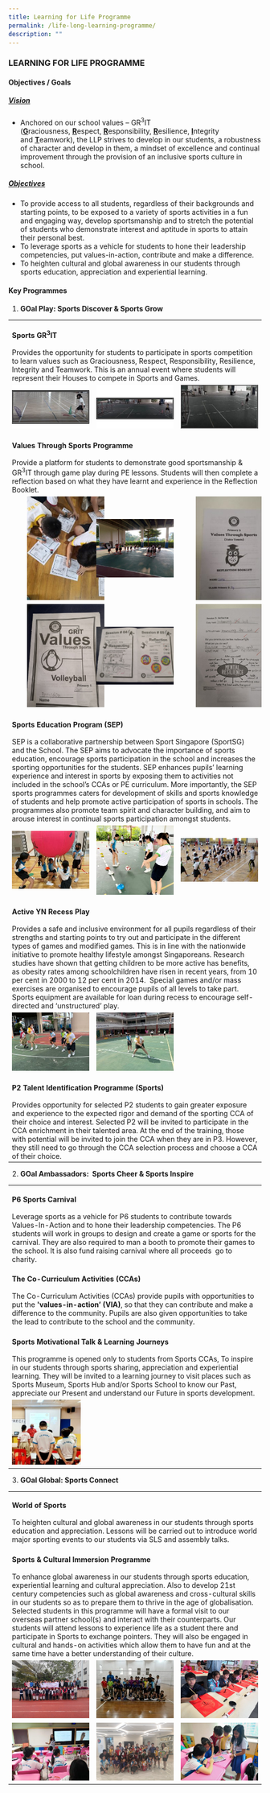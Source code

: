 ```yaml
---
title: Learning for Life Programme
permalink: /life-long-learning-programme/
description: ""
---
```

### LEARNING FOR LIFE PROGRAMME

#### Objectives / Goals

<h5><u> Vision </u></h5>

*   Anchored on our school values – GR<sup>3</sup>IT (<b><u>G</u></b>raciousness, <b><u>R</u></b>espect, <b><u>R</u></b>esponsibility, <b><u>R</u></b>esilience, <b><u>I</u></b>ntegrity and <b><u>T</u></b>eamwork), the LLP strives to develop in our students, a robustness of character and develop in them, a mindset of excellence and continual improvement through the provision of an inclusive sports culture in school.

<h5><u> Objectives </u></h5>
	
*   To provide access to all students, regardless of their backgrounds and starting points, to be exposed to a variety of sports activities in a fun and engaging way, develop sportsmanship and to stretch the potential of students who demonstrate interest and aptitude in sports to attain their personal best.
*   To leverage sports as a vehicle for students to hone their leadership competencies, put values-in-action, contribute and make a difference.
*   To heighten cultural and global awareness in our students through sports education, appreciation and experiential learning.

#### Key Programmes

1. **GOal Play: Sports Discover & Sports Grow**

<table>
	<tr>
		<td colspan="3">
			<br><b>Sports GR<sup>3</sup>IT</b><br><br>
			Provides the opportunity for students to participate in sports competition to learn values such as Graciousness, Respect, Responsibility, Resilience, Integrity and Teamwork. This is an annual event where students will represent their Houses to compete in Sports and Games.
		</td>
	</tr>
	<tr>
		<td width="30%">
			<img src="/images/Throwing-300x169.jpg"/>
		</td>
		<td width="30%">
			<img src="/images/Frisbee-Throwing-300x169.jpg"/>
		</td>
		<td width="30%">
			<img src="/images/Floorball-shooting-300x169.jpg"/>
		</td>
	</tr>
	<tr>
		<td colspan="3">
			<br><b>Values Through Sports Programme</b><br><br>
			Provide a platform for students to demonstrate good sportsmanship & GR<sup>3</sup>IT through game play during PE lessons. Students will then complete a reflection based on what they have learnt and experience in the Reflection Booklet.
		</td>
	</tr>
	<tr>
		<td>
			<img src="/images/Reflection-Time-225x300.jpg" style="padding:0px 30px 0px 30px"/>
		</td>
		<td>
			<img src="/images/P4_VTS_Integity_Floorball-1024x768.jpg"/>
		</td>
		<td>
			<img src="/images/Picture4-225x300.jpg" style="padding:0px 30px 0px 30px"/>
		</td>
	</tr>
	<tr>
		<td>
			<img src="/images/Picture2.jpg" style="padding:0px 30px 0px 30px"/>
		</td>
		<td>
			<img src="/images/Picture1.jpg"/>
		</td>
		<td>
			<img src="/images/Picture3.jpg" style="padding:0px 30px 0px 30px"/>
		</td>
	</tr>
	<tr>
		<td colspan="3">
			<br><b>Sports Education Program (SEP)</b> <br><br>
			SEP is a collaborative partnership between Sport Singapore (SportSG) and the School. The SEP aims to advocate the importance of sports education, encourage sports participation in the school and increases the sporting opportunities for the students. SEP enhances pupils’ learning experience and interest in sports by exposing them to activities not included in the school’s CCAs or PE curriculum. More importantly, the SEP sports programmes caters for development of skills and sports knowledge of students and help promote active participation of sports in schools. The programmes also promote team spirit and character building, and aim to arouse interest in continual sports participation amongst students.
		</td>
	</tr>
	<tr>
		<td>
			<img src="/images/IMG-20220412-Kinball-300x225.jpg"/>
		</td>
		<td>
			<img src="/images/IMG-20220419-A_Scoocer-300x268.jpg"/>
		</td>
		<td>
			<img src="/images/Wushu-300x169.jpg"/>
		</td>
	</tr>
	<tr>
		<td colspan="3">
			<br><b>Active YN Recess Play</b><br><br>
			Provides a safe and inclusive environment for all pupils regardless of their strengths and starting points to try out and participate in the different types of games and modified games. This is in line with the nationwide initiative to promote healthy lifestyle amongst Singaporeans. Research studies have shown that getting children to be more active has benefits, as obesity rates among schoolchildren have risen in recent years, from 10 per cent in 2000 to 12 per cent in 2014.  Special games and/or mass exercises are organised to encourage pupils of all levels to take part. Sports equipment are available for loan during recess to encourage self-directed and ‘unstructured’ play.
		</td>
	</tr>
	<tr>
		<td>
			<img src="/images/IMG-20220308-Recess-Play-300x225.jpg"/>
		</td>
		<td>
			<img src="/images/IMG20210413Recess-Play-300x225.jpg"/>
		</td>
		<td></td>
	</tr>
	<tr>
		<td colspan="3">
			<br><b>P2 Talent Identification Programme (Sports)</b><br><br>
			Provides opportunity for selected P2 students to gain greater exposure and experience to the expected rigor and demand of the sporting CCA of their choice and interest. Selected P2 will be invited to participate in the CCA enrichment in their talented area. At the end of the training, those with potential will be invited to join the CCA when they are in P3. However, they still need to go through the CCA selection process and choose a CCA of their choice.
		</td>
	</tr>
</table>

2. **GOal Ambassadors:  Sports Cheer & Sports Inspire**

<table>
	<tr>
		<td colspan="3">
			<br><b>P6 Sports Carnival</b><br><br>
			Leverage sports as a vehicle for P6 students to contribute towards Values-In-Action and to hone their leadership competencies. The P6 students will work in groups to design and create a game or sports for the carnival. They are also required to man a booth to promote their games to the school. It is also fund raising carnival where all proceeds  go to charity.
		</td>
	</tr>
	<tr>
		<td colspan="3">
			<br><b>The Co-Curriculum Activities (CCAs)</b><br><br>
			The Co-Curriculum Activities (CCAs) provide pupils with opportunities to put the <b>'values-in-action’ (VIA)</b>, so that they can contribute and make a difference to the community. Pupils are also given opportunities to take the lead to contribute to the school and the community.
		</td>
	</tr>
	<tr>
		<td colspan="3">
			<br><b>Sports Motivational Talk & Learning Journeys</b><br><br>
			This programme is opened only to students from Sports CCAs, To inspire in our students through sports sharing, appreciation and experiential learning. They will be invited to a learning journey to visit places such as Sports Museum, Sports Hub and/or Sports School to know our Past, appreciate our Present and understand our Future in sports development.
		</td>
	</tr>
	<tr>
		<td width="30%">
			<img src="/images/Motivational-Talk-300x283.jpg"/>
		</td>
		<td></td>
		<td></td>
	</tr>
</table>

3. **GOal Global: Sports Connect**

<table>
	<tr>
		<td colspan="3">
			<br><b>World of Sports</b><br><br>
			To heighten cultural and global awareness in our students through sports education and appreciation. Lessons will be carried out to introduce world major sporting events to our students via SLS and assembly talks.
		</td>
	</tr>
	<tr>
		<td colspan="3">
			<br><b>Sports & Cultural Immersion Programme</b><br><br>
			To enhance global awareness in our students through sports education, experiential learning and cultural appreciation. Also to develop 21st century competencies such as global awareness and cross-cultural skills in our students so as to prepare them to thrive in the age of globalisation. Selected students in this programme will have a formal visit to our overseas partner school(s) and interact with their counterparts. Our students will attend lessons to experience life as a student there and participate in Sports to exchange pointers. They will also be engaged in cultural and hands-on activities which allow them to have fun and at the same time have a better understanding of their culture.
		</td>
	</tr>
	<tr>
		<td width="30%">
			<img src="/images/IMG_20181108_105535-1024x768.jpg"/>
		</td>
		<td width="30%">
			<img src="/images/IMG_20181108_112447-300x225.jpg"/>
		</td>
		<td width="30%">
			<img src="/images/IMG_20181109_095450-1024x768.jpg"/>
		</td>
	</tr>
	<tr>
		<td>
			<img src="/images/Classroom-Lesson-300x225.jpg"/>
		</td>
		<td>
			<img src="/images/Global-India-International-School-1024x768.jpg"/>
		</td>
		<td>
			<img src="/images/Group-Discussion-1024x768.jpg"/>
		</td>
	</tr>
	</table>